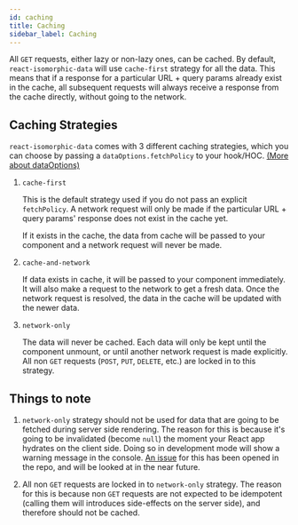 ```yaml
---
id: caching
title: Caching
sidebar_label: Caching
---
```


All `GET` requests, either lazy or non-lazy ones, can be cached. By default, `react-isomorphic-data` will use `cache-first` strategy for all the data. This means that if a response for a particular URL + query params already exist in the cache, all subsequent requests will always receive a response from the cache directly, without going to the network. 

## Caching Strategies
`react-isomorphic-data` comes with 3 different caching strategies, which you can choose by passing a `dataOptions.fetchPolicy` to your hook/HOC. [(More about dataOptions)](./data-options.md)

1. `cache-first`

    This is the default strategy used if you do not pass an explicit `fetchPolicy`. A network request will only be made if the particular URL + query params' response does not exist in the cache yet. 
    
    If it exists in the cache, the data from cache will be passed to your component and a network request will never be made.

2. `cache-and-network`

    If data exists in cache, it will be passed to your component immediately. It will also make a request to the network to get a fresh data. Once the network request is resolved, the data in the cache will be updated with the newer data.

3. `network-only`

    The data will never be cached. Each data will only be kept until the component unmount, or until another network request is made explicitly. All non `GET` requests (`POST`, `PUT`, `DELETE`, etc.) are locked in to this strategy.

## Things to note
1. `network-only` strategy should not be used for data that are going to be fetched during server side rendering. The reason for this is because it's going to be invalidated (become `null`) the moment your React app hydrates on the client side. Doing so in development mode will show a warning message in the console. [An issue](https://github.com/jackyef/react-isomorphic-data/issues/14) for this has been opened in the repo, and will be looked at in the near future.

2. All non `GET` requests are locked in to `network-only` strategy. The reason for this is because non `GET` requests are not expected to be idempotent (calling them will introduces side-effects on the server side), and therefore should not be cached.